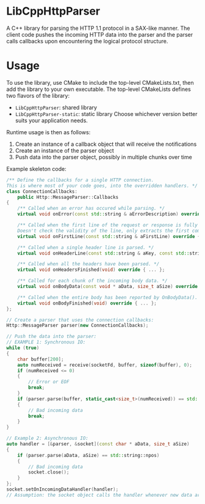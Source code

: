 LibCppHttpParser
================

A C++ library for parsing the HTTP 1.1 protocol in a SAX-like manner. The client code pushes the incoming HTTP data into the parser and the parser calls callbacks upon encountering the logical protocol structure.


Usage
=====

To use the library, use CMake to include the top-level CMakeLists.txt, then add the library to your own executable. The top-level CMakeLists defines two flavors of the library:
  - `LibCppHttpParser`: shared library
  - `LibCppHttpParser-static`: static library
Choose whichever version better suits your application needs.

Runtime usage is then as follows:
  1. Create an instance of a callback object that will receive the notifications
  2. Create an instance of the parser object
  3. Push data into the parser object, possibly in multiple chunks over time
  
Example skeleton code:
```cpp
/** Define the callbacks for a single HTTP connection.
This is where most of your code goes, into the overridden handlers. */
class ConnectionCallbacks:
	public Http::MessageParser::Callbacks
{
	/** Called when an error has occured while parsing. */
	virtual void onError(const std::string & aErrorDescription) override { ... };

	/** Called when the first line of the request or response is fully parsed.
	Doesn't check the validity of the line, only extracts the first complete line. */
	virtual void onFirstLine(const std::string & aFirstLine) override { ... };

	/** Called when a single header line is parsed. */
	virtual void onHeaderLine(const std::string & aKey, const std::string & aValue) override { ... };

	/** Called when all the headers have been parsed. */
	virtual void onHeadersFinished(void) override { ... };

	/** Called for each chunk of the incoming body data. */
	virtual void onBodyData(const void * aData, size_t aSize) override { ... };

	/** Called when the entire body has been reported by OnBodyData(). */
	virtual void onBodyFinished(void) override { ... };
};

// Create a parser that uses the connection callbacks:
Http::MessageParser parser(new ConnectionCallbacks);

// Push the data into the parser:
// EXAMPLE 1: Synchronous IO:
while (true)
{
	char buffer[200];
	auto numReceived = receive(socketFd, buffer, sizeof(buffer), 0);
	if (numReceived <= 0)
	{
		// Error or EOF
		break;
	}
	if (parser.parse(buffer, static_cast<size_t>(numReceived)) == std::string::npos)
	{
		// Bad incoming data
		break;
	}
}

// Example 2: Asynchronous IO:
auto handler = [&parser, &socket](const char * aData, size_t aSize)
{
	if (parser.parse(aData, aSize) == std::string::npos)
	{
		// Bad incoming data
		socket.close();
	}
};
socket.setOnIncomingDataHandler(handler);
// Assumption: the socket object calls the handler whenever new data arrives, asynchronously
```
